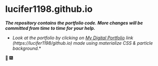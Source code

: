 # lucifer1198.github.io

**_The repository contains the portfolio code. 
More changes will be committed from time to time for your help._**
   
* _Look at the portfolio by clicking on [My Digital Portfolio](https://lucifer1198/github.io) link (https://lucifer1198/github.io) made using materialize CSS & particle background._*
  
:tada: :fireworks:

